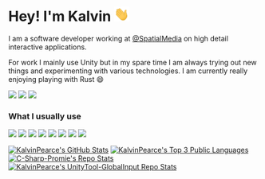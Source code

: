 # Hey! I'm Kalvin <img src="images/wave.gif" width="30px">
I am a software developer working at [@SpatialMedia](https://www.spatialmedia.com.au) on high detail interactive applications.

For work I mainly use Unity but in my spare time I am always trying out new things and experimenting with various technologies.
I am currently really enjoying playing with Rust :smile:

[<img src="https://img.shields.io/badge/@kalvinpearce%20-%231DA1F2.svg?&style=for-the-badge&logo=twitter&logoColor=white"/>][twitter]
[<img src="https://img.shields.io/badge/kalvinpearce.com%20-%23000000.svg?&style=for-the-badge&logo=Google-Chrome&logoColor=white"/>][website]
[<img src="https://img.shields.io/badge/kalvinpearce.com%20-%23c14438.svg?&style=for-the-badge&logo=Gmail&logoColor=white"/>][email]

### What I usually use
[<img src="https://img.shields.io/badge/gitlab%20-%23181717.svg?&style=for-the-badge&logo=gitlab"/>][/]
[<img src="https://img.shields.io/badge/unity%20-%23000000.svg?&style=for-the-badge&logo=unity"/>][/]
[<img src="https://img.shields.io/badge/react%20-%2320232a.svg?&style=for-the-badge&logo=react&logoColor=%2361DAFB"/>][/]
[<img src="https://img.shields.io/badge/firebase%20-%23039BE5.svg?&style=for-the-badge&logo=firebase"/>][/]
[<img src="https://img.shields.io/badge/typescript%20-%23007ACC.svg?&style=for-the-badge&logo=typescript&logoColor=white"/>][/]
[<img src="https://img.shields.io/badge/flutter%20-%2302569B.svg?&style=for-the-badge&logo=flutter"/>][/]
[<img src="https://img.shields.io/badge/aws%20-%23FF9900.svg?&style=for-the-badge&logo=amazon-aws"/>][/]
[<img src="https://img.shields.io/badge/rust%20-%23DD3A26.svg?&style=for-the-badge&logo=rust&logoColor=white"/>][/]

[<img src="https://github-readme-stats.vercel.app/api?username=kalvinpearce&include_all_commits=true&count_private=true&show_icons=true&theme=graywhite&custom_title=Github%20Stats" alt="KalvinPearce's GitHub Stats" />][/]
[<img height="195" src="https://github-readme-stats.vercel.app/api/top-langs/?username=kalvinpearce&exclude_repo=RayTracer-Optimization,PracType&langs_count=3&theme=graywhite&custom_title=Top%203%20Public%20Languages" alt="KalvinPearce's Top 3 Public Languages"/>][/]
[<img height="137" width="390" src="https://github-readme-stats.vercel.app/api/pin/?username=Real-Serious-Games&repo=C-Sharp-Promise&theme=graywhite" alt="C-Sharp-Promie's Repo Stats" />][CSharpPromise]
[<img height="137" width="390" src="https://github-readme-stats.vercel.app/api/pin/?username=kalvinpearce&repo=UnityTool-GlobalInput&theme=graywhite" alt="KalvinPearce's UnityTool-GlobalInput Repo Stats" />][GlobalInput]

[/]: https://github.com/kalvinpearce/
[website]: https://www.kalvinpearce.com/
[twitter]: https://twitter.com/kalvinpearce/
[email]: mailto:kalvinpearce@gmail.com

[CSharpPromise]: https://github.com/Real-Serious-Games/C-Sharp-Promise
[GlobalInput]: https://github.com/kalvinpearce/UnityTool-GlobalInput
